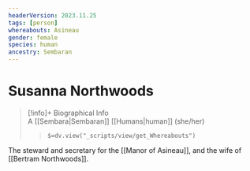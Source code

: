 ```yaml
---
headerVersion: 2023.11.25
tags: [person]
whereabouts: Asineau
gender: female
species: human
ancestry: Sembaran
---
```

# Susanna Northwoods
>[!info]+ Biographical Info  
> A [[Sembara|Sembaran]] [[Humans|human]] (she/her)  
>> `$=dv.view("_scripts/view/get_Whereabouts")`

The steward and secretary for the [[Manor of Asineau]], and the wife of [[Bertram Northwoods]].